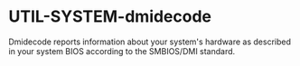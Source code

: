 UTIL-SYSTEM-dmidecode
=====================

  Dmidecode reports information about your system's hardware as described in your system BIOS according to the SMBIOS/DMI standard.
